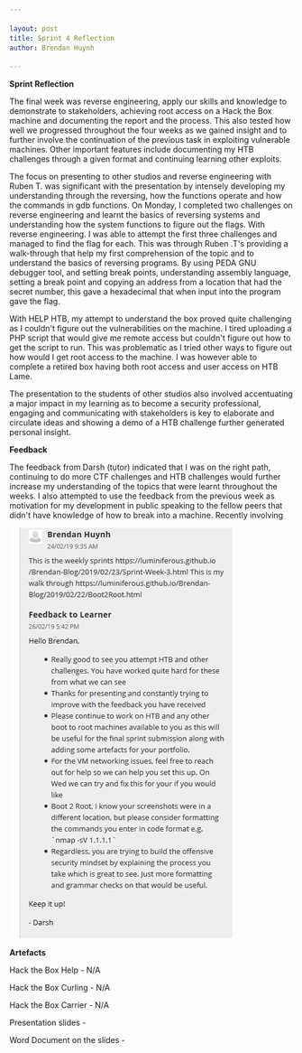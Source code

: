 ```yaml
---

layout: post
title: Sprint 4 Reflection 
author: Brendan Huynh

---
```


**Sprint Reflection**

The final week was reverse engineering, apply our skills and knowledge to demonstrate to stakeholders, achieving root access on a Hack the Box machine and documenting the report and the process. This also tested how well we progressed throughout the four weeks as we gained insight and to further involve the continuation of the previous task in exploiting vulnerable machines. Other important features include documenting my HTB challenges through a given format and continuing learning other exploits.

The focus on presenting to other studios and reverse engineering with Ruben T. was significant with the presentation by intensely developing my understanding through the reversing, how the functions operate and how the commands in gdb functions.
On Monday, I completed two challenges on reverse engineering and learnt the basics of reversing systems and understanding how the system functions to figure out the flags. With reverse engineering. I was able to attempt the first three challenges and managed to find the flag for each. This was through Ruben .T's providing a walk-through that help my first comprehension of the topic and to understand the basics of reversing programs. By using PEDA GNU debugger tool, and setting break points, understanding assembly language, setting a break point and copying an address from a location that had the secret number, this gave a hexadecimal that when input into the program gave the flag. 

With HELP HTB, my attempt to understand the box proved quite challenging as I couldn't figure out the vulnerabilities on the machine. I tired uploading a PHP script that would give me remote access but couldn't figure out how to get the script to run. This was problematic as I tried other ways to figure out how would I get root access to the machine. I was however able to complete a retired box having both root access and user access on HTB Lame.

The presentation to the students of other studios also involved accentuating a major impact in my learning as to become a security professional, engaging and communicating with stakeholders is key to elaborate and circulate ideas and showing a demo of a HTB challenge further generated personal insight.


**Feedback** 

The feedback from Darsh (tutor) indicated that I was on the right path, continuing to do more CTF challenges and HTB challenges would further increase my understanding of the topics that were learnt throughout the weeks. I also attempted to use the feedback from the previous week as motivation for my development in public speaking to the fellow peers that didn't have knowledge of how to break into a machine. Recently involving 


![](https://github.com/luminiferous/Brendan-Blog/blob/master/_site/assets/img/feedback.PNG)

**Artefacts**

Hack the Box Help - N/A 

Hack the Box Curling - N/A 

Hack the Box Carrier - N/A

Presentation slides - [](https://drive.google.com/open?id=1sfZNZsLgQOGhW8FMu483_e9O0ge2O9BubyMK0KF6hjg)

Word Document on the slides - [](https://drive.google.com/open?id=1hf7kde11NahWPmzVi7FfcQhzxwxPrewue3rix4YOtQw)




